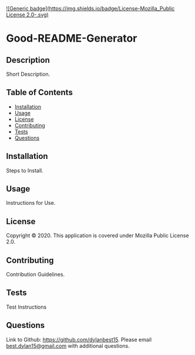[![Generic badge](https://img.shields.io/badge/License-Mozilla_Public License 2.0-<COLOR>.svg)](https://shields.io/)
# Good-README-Generator
## Description
Short Description.

## Table of Contents
* [Installation](#installation)
* [Usage](#usage)
* [License](#license)
* [Contributing](#contributing)
* [Tests](#tests)
* [Questions](#questions)

## Installation
Steps to Install.

## Usage
Instructions for Use.

## License
Copyright © 2020. This application is covered under Mozilla Public License 2.0. 

## Contributing
Contribution Guidelines.

## Tests
Test Instructions
    
## Questions
Link to Github: https://github.com/dylanbest15.
Please email best.dylan15@gmail.com with additional questions.
